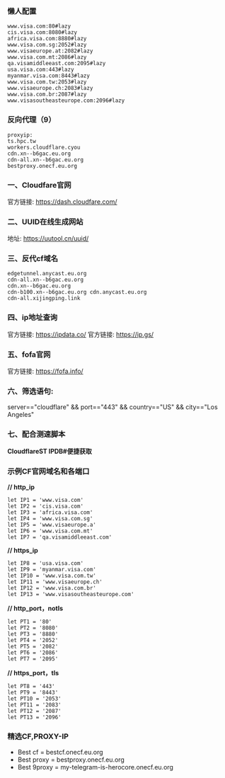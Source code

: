 ### 懒人配置
```
www.visa.com:80#lazy
cis.visa.com:8080#lazy
africa.visa.com:8880#lazy
www.visa.com.sg:2052#lazy
www.visaeurope.at:2082#lazy
www.visa.com.mt:2086#lazy
qa.visamiddleeast.com:2095#lazy
usa.visa.com:443#lazy
myanmar.visa.com:8443#lazy
www.visa.com.tw:2053#lazy
www.visaeurope.ch:2083#lazy
www.visa.com.br:2087#lazy
www.visasoutheasteurope.com:2096#lazy
```
### 反向代理（9）
```
proxyip:
ts.hpc.tw
workers.cloudflare.cyou
cdn.xn--b6gac.eu.org
cdn-all.xn--b6gac.eu.org
bestproxy.onecf.eu.org

```

### 一、Cloudfare官网 
官方链接: https://dash.cloudfare.com/
###  二、UUID在线生成网站 
地址: https://uutool.cn/uuid/ 
### 三、反代cf域名 
```
edgetunnel.anycast.eu.org 
cdn-all.xn--b6gac.eu.org 
cdn.xn--b6gac.eu.org 
cdn-b100.xn--b6gac.eu.org cdn.anycast.eu.org 
cdn-all.xijingping.link 
```
### 四、ip地址查询 
官方链接: https://ipdata.co/ 
官方链接: https://ip.gs/ 
### 五、fofa官网 
官方链接: https://fofa.info/ 
### 六、筛选语句: 
server=="cloudflare" && port=="443" && country=="US" && city=="Los Angeles"
### 七、配合测速脚本
**CloudflareST
IPDB#便捷获取**

### 示例CF官网域名和各端口
**// http_ip**
```
let IP1 = 'www.visa.com'
let IP2 = 'cis.visa.com'
let IP3 = 'africa.visa.com'
let IP4 = 'www.visa.com.sg'
let IP5 = 'www.visaeurope.a'
let IP6 = 'www.visa.com.mt'
let IP7 = 'qa.visamiddleeast.com'
```

**// https_ip**
```
let IP8 = 'usa.visa.com'
let IP9 = 'myanmar.visa.com'
let IP10 = 'www.visa.com.tw'
let IP11 = 'www.visaeurope.ch'
let IP12 = 'www.visa.com.br'
let IP13 = 'www.visasoutheasteurope.com'
```

**// http_port，notls**
```
let PT1 = '80'
let PT2 = '8080'
let PT3 = '8880'
let PT4 = '2052'
let PT5 = '2082'
let PT6 = '2086'
let PT7 = '2095'
```

**// https_port，tls**
```
let PT8 = '443'
let PT9 = '8443'
let PT10 = '2053'
let PT11 = '2083'
let PT12 = '2087'
let PT13 = '2096'
```

### 精选CF,PROXY-IP

- Best cf = bestcf.onecf.eu.org
- Best proxy = bestproxy.onecf.eu.org
- Best 9proxy = my-telegram-is-herocore.onecf.eu.org